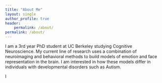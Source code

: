 ```yaml
---
title: "About Me"
layout: single
author_profile: true
header:
    permalink: /about/
permalink: /about/
---
```

<span sytle = "font-size: 2em;">I am a 3rd year PhD student at UC Berkeley studying Cognitive Neuroscience.  My current line of research uses a combination of neuroimaging and behavioral methods to build models of emotion and face representation in the brain.  I am interested in how these models differ in individuals with developmental disorders such as Autism.</span>

I 
